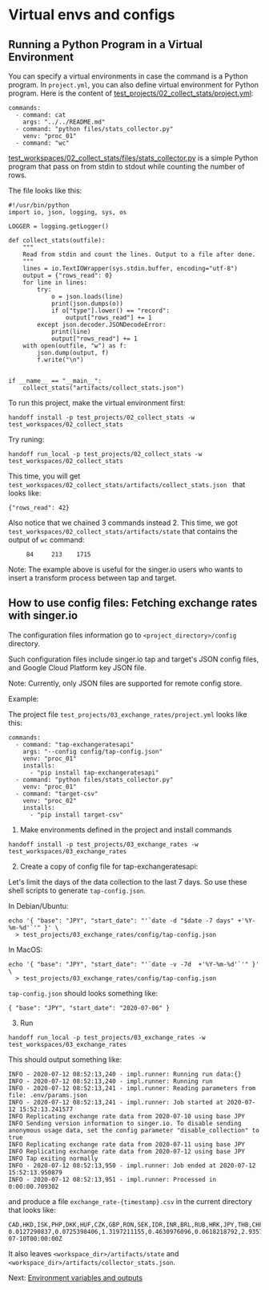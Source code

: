 # Virtual envs and configs

## Running a Python Program in a Virtual Environment

You can specify a virtual environments in case the command is a Python program.
In `project.yml`, you can also define virtual environment for Python program.
Here is the content of
[test_projects/02_collect_stats/project.yml](https://github.com/anelendata/handoff/blob/master/test_projects/02_collect_stats/project.yml):

```
commands:
  - command: cat
    args: "../../README.md"
  - command: "python files/stats_collector.py"
    venv: "proc_01"
  - command: "wc"
```

[test_workspaces/02_collect_stats/files/stats_collector.py](https://github.com/anelendata/handoff/blob/master/test_workspaces/02_collect_stats/files/stats_collector.py)
is a simple Python program that pass on from stdin to stdout while counting the
number of rows.

The file looks like this:
```
#!/usr/bin/python
import io, json, logging, sys, os

LOGGER = logging.getLogger()

def collect_stats(outfile):
    """
    Read from stdin and count the lines. Output to a file after done.
    """
    lines = io.TextIOWrapper(sys.stdin.buffer, encoding="utf-8")
    output = {"rows_read": 0}
    for line in lines:
        try:
            o = json.loads(line)
            print(json.dumps(o))
            if o["type"].lower() == "record":
                output["rows_read"] += 1
        except json.decoder.JSONDecodeError:
            print(line)
            output["rows_read"] += 1
    with open(outfile, "w") as f:
        json.dump(output, f)
        f.write("\n")


if __name__ == "__main__":
    collect_stats("artifacts/collect_stats.json")
```

To run this project, make the virtual environment first:
```
handoff install -p test_projects/02_collect_stats -w test_workspaces/02_collect_stats
```

Try runing:
```
handoff run_local -p test_projects/02_collect_stats -w test_workspaces/02_collect_stats
```

This time, you will get `test_workspaces/02_collect_stats/artifacts/collect_stats.json `
that looks like:
```
{"rows_read": 42}
```

Also notice that we chained 3 commands instead 2. This time, we got
`test_workspaces/02_collect_stats/artifacts/state` that contains the output of `wc` command:
```
     84     213    1715
```

Note: The example above is useful for the singer.io users who wants to insert
a transform process between tap and target.

## How to use config files: Fetching exchange rates with singer.io

The configuration files information go to `<project_directory>/config` directory.

Such configuration files include singer.io tap and target's JSON config files,
and Google Cloud Platform key JSON file.

Note: Currently, only JSON files are supported for remote config store.

Example:

The project file `test_projects/03_exchange_rates/project.yml` looks like this:
```
commands:
  - command: "tap-exchangeratesapi"
    args: "--config config/tap-config.json"
    venv: "proc_01"
    installs:
      - "pip install tap-exchangeratesapi"
  - command: "python files/stats_collector.py"
    venv: "proc_01"
  - command: "target-csv"
    venv: "proc_02"
    installs:
      - "pip install target-csv"
```

1. Make environments defined in the project and install commands
```
handoff install -p test_projects/03_exchange_rates -w test_workspaces/03_exchange_rates
```

2. Create a copy of config file for tap-exchangeratesapi:

Let's limit the days of the data collection to the last 7 days. So use these
shell scripts to generate `tap-config.json`.

In Debian/Ubuntu:
```
echo '{ "base": "JPY", "start_date": "'`date -d "$date -7 days" +'%Y-%m-%d'`'" }' \
  > test_projects/03_exchange_rates/config/tap-config.json
```

In MacOS:
```
echo '{ "base": "JPY", "start_date": "'`date -v -7d  +'%Y-%m-%d'`'" }' \
  > test_projects/03_exchange_rates/config/tap-config.json
```

`tap-config.json` should looks something like:
```
{ "base": "JPY", "start_date": "2020-07-06" }
```

3. Run
```
handoff run_local -p test_projects/03_exchange_rates -w test_workspaces/03_exchange_rates
```

This should output something like:
```
INFO - 2020-07-12 08:52:13,240 - impl.runner: Running run data:{}
INFO - 2020-07-12 08:52:13,240 - impl.runner: Running run
INFO - 2020-07-12 08:52:13,241 - impl.runner: Reading parameters from file: .env/params.json
INFO - 2020-07-12 08:52:13,241 - impl.runner: Job started at 2020-07-12 15:52:13.241577
INFO Replicating exchange rate data from 2020-07-10 using base JPY
INFO Sending version information to singer.io. To disable sending anonymous usage data, set the config parameter "disable_collection" to true
INFO Replicating exchange rate data from 2020-07-11 using base JPY
INFO Replicating exchange rate data from 2020-07-12 using base JPY
INFO Tap exiting normally
INFO - 2020-07-12 08:52:13,950 - impl.runner: Job ended at 2020-07-12 15:52:13.950879
INFO - 2020-07-12 08:52:13,951 - impl.runner: Processed in 0:00:00.709302
```

and produce a file `exchange_rate-{timestamp}.csv` in the current directory that looks like:
```
CAD,HKD,ISK,PHP,DKK,HUF,CZK,GBP,RON,SEK,IDR,INR,BRL,RUB,HRK,JPY,THB,CHF,EUR,MYR,BGN,TRY,CNY,NOK,NZD,ZAR,USD,MXN,SGD,AUD,ILS,KRW,PLN,date
0.0127290837,0.0725398406,1.3197211155,0.4630976096,0.0618218792,2.9357569721,0.2215388446,0.007434429,0.0401958831,0.0863047809,135.1005146082,0.7041915671,0.050374336,0.6657569721,0.0625373506,1.0,0.29312749,0.0088188911,0.0083001328,0.0399311089,0.0162333997,0.0642571381,0.0655312085,0.0889467131,0.0142670983,0.158440405,0.0093592297,0.2132744024,0.0130336985,0.0134852258,0.032375498,11.244189907,0.0371372842,2020-07-10T00:00:00Z
```

It also leaves `<workspace_dir>/artifacts/state` and `<workspace_dir>/artifacts/collector_stats.json`.

Next: [Environment variables and outputs](envvar_outputs)
